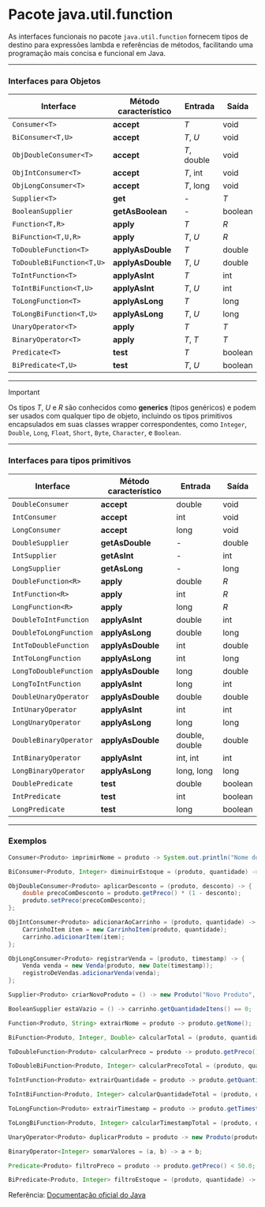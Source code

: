 # Pacote java.util.function

As interfaces funcionais no pacote `java.util.function` fornecem tipos de destino para expressões lambda e referências de métodos, facilitando uma programação mais concisa e funcional em Java.

---

### Interfaces para Objetos

| Interface                 | Método característico | Entrada     | Saída   |
| ------------------------- | --------------------- | ----------- | ------- |
| `Consumer<T>`             | **accept**            | _T_         | void    |
| `BiConsumer<T,U>`         | **accept**            | _T_, _U_    | void    |
| `ObjDoubleConsumer<T>`    | **accept**            | _T_, double | void    |
| `ObjIntConsumer<T>`       | **accept**            | _T_, int    | void    |
| `ObjLongConsumer<T>`      | **accept**            | _T_, long   | void    |
| `Supplier<T>`             | **get**               | -           | _T_     |
| `BooleanSupplier`         | **getAsBoolean**      | -           | boolean |
| `Function<T,R>`           | **apply**             | _T_         | _R_     |
| `BiFunction<T,U,R>`       | **apply**             | _T_, _U_    | _R_     |
| `ToDoubleFunction<T>`     | **applyAsDouble**     | _T_         | double  |
| `ToDoubleBiFunction<T,U>` | **applyAsDouble**     | _T_, _U_    | double  |
| `ToIntFunction<T>`        | **applyAsInt**        | _T_         | int     |
| `ToIntBiFunction<T,U>`    | **applyAsInt**        | _T_, _U_    | int     |
| `ToLongFunction<T>`       | **applyAsLong**       | _T_         | long    |
| `ToLongBiFunction<T,U>`   | **applyAsLong**       | _T_, _U_    | long    |
| `UnaryOperator<T>`        | **apply**             | _T_         | _T_     |
| `BinaryOperator<T>`       | **apply**             | _T_, _T_    | _T_     |
| `Predicate<T>`            | **test**              | _T_         | boolean |
| `BiPredicate<T,U>`        | **test**              | _T_, _U_    | boolean |

---

> [!IMPORTANT]
> Os tipos _T_, _U_ e _R_ são conhecidos como **generics** (tipos genéricos) e podem ser usados com qualquer tipo de objeto, incluindo os tipos primitivos encapsulados em suas classes wrapper correspondentes, como `Integer`, `Double`, `Long`, `Float`, `Short`, `Byte`, `Character`, e `Boolean`.

---

### Interfaces para tipos primitivos

| Interface              | Método característico | Entrada        | Saída   |
| ---------------------- | --------------------- | -------------- | ------- |
| `DoubleConsumer`       | **accept**            | double         | void    |
| `IntConsumer`          | **accept**            | int            | void    |
| `LongConsumer`         | **accept**            | long           | void    |
| `DoubleSupplier`       | **getAsDouble**       | -              | double  |
| `IntSupplier`          | **getAsInt**          | -              | int     |
| `LongSupplier`         | **getAsLong**         | -              | long    |
| `DoubleFunction<R>`    | **apply**             | double         | _R_     |
| `IntFunction<R>`       | **apply**             | int            | _R_     |
| `LongFunction<R>`      | **apply**             | long           | _R_     |
| `DoubleToIntFunction`  | **applyAsInt**        | double         | int     |
| `DoubleToLongFunction` | **applyAsLong**       | double         | long    |
| `IntToDoubleFunction`  | **applyAsDouble**     | int            | double  |
| `IntToLongFunction`    | **applyAsLong**       | int            | long    |
| `LongToDoubleFunction` | **applyAsDouble**     | long           | double  |
| `LongToIntFunction`    | **applyAsInt**        | long           | int     |
| `DoubleUnaryOperator`  | **applyAsDouble**     | double         | double  |
| `IntUnaryOperator`     | **applyAsInt**        | int            | int     |
| `LongUnaryOperator`    | **applyAsLong**       | long           | long    |
| `DoubleBinaryOperator` | **applyAsDouble**     | double, double | double  |
| `IntBinaryOperator`    | **applyAsInt**        | int, int       | int     |
| `LongBinaryOperator`   | **applyAsLong**       | long, long     | long    |
| `DoublePredicate`      | **test**              | double         | boolean |
| `IntPredicate`         | **test**              | int            | boolean |
| `LongPredicate`        | **test**              | long           | boolean |

---

### Exemplos

```java
Consumer<Produto> imprimirNome = produto -> System.out.println("Nome do produto: " + produto.getNome());

BiConsumer<Produto, Integer> diminuirEstoque = (produto, quantidade) -> produto.setEstoque(produto.getEstoque() - quantidade);

ObjDoubleConsumer<Produto> aplicarDesconto = (produto, desconto) -> {
    double precoComDesconto = produto.getPreco() * (1 - desconto);
    produto.setPreco(precoComDesconto);
};

ObjIntConsumer<Produto> adicionarAoCarrinho = (produto, quantidade) -> {
    CarrinhoItem item = new CarrinhoItem(produto, quantidade);
    carrinho.adicionarItem(item);
};

ObjLongConsumer<Produto> registrarVenda = (produto, timestamp) -> {
    Venda venda = new Venda(produto, new Date(timestamp));
    registroDeVendas.adicionarVenda(venda);
};

Supplier<Produto> criarNovoProduto = () -> new Produto("Novo Produto", 100.0, 50);

BooleanSupplier estaVazio = () -> carrinho.getQuantidadeItens() == 0;

Function<Produto, String> extrairNome = produto -> produto.getNome();

BiFunction<Produto, Integer, Double> calcularTotal = (produto, quantidade) -> produto.getPreco() * quantidade;

ToDoubleFunction<Produto> calcularPreco = produto -> produto.getPreco();

ToDoubleBiFunction<Produto, Integer> calcularPrecoTotal = (produto, quantidade) -> produto.getPreco() * quantidade;

ToIntFunction<Produto> extrairQuantidade = produto -> produto.getQuantidade();

ToIntBiFunction<Produto, Integer> calcularQuantidadeTotal = (produto, quantidade) -> produto.getQuantidade() * quantidade;

ToLongFunction<Produto> extrairTimestamp = produto -> produto.getTimestamp();

ToLongBiFunction<Produto, Integer> calcularTimestampTotal = (produto, quantidade) -> produto.getTimestamp() * quantidade;

UnaryOperator<Produto> duplicarProduto = produto -> new Produto(produto.getNome(), produto.getPreco(), produto.getQuantidade() * 2);

BinaryOperator<Integer> somarValores = (a, b) -> a + b;

Predicate<Produto> filtroPreco = produto -> produto.getPreco() < 50.0;

BiPredicate<Produto, Integer> filtroEstoque = (produto, quantidade) -> produto.getEstoque() >= quantidade;
```

Referência: [Documentação oficial do Java](https://docs.oracle.com/javase/8/docs/api/java/util/function/package-summary.html)
